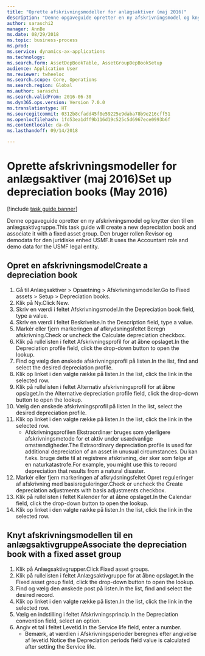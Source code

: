```yaml
--- 
title: "Oprette afskrivningsmodeller for anlægsaktiver (maj 2016)"
description: "Denne opgaveguide opretter en ny afskrivningsmodel og knytter den til en anlægsaktivgruppe."
author: saraschi2
manager: AnnBe
ms.date: 08/29/2018
ms.topic: business-process
ms.prod: 
ms.service: dynamics-ax-applications
ms.technology: 
ms.search.form: AssetDepBookTable, AssetGroupDepBookSetup
audience: Application User
ms.reviewer: twheeloc
ms.search.scope: Core, Operations
ms.search.region: Global
ms.author: saraschi
ms.search.validFrom: 2016-06-30
ms.dyn365.ops.version: Version 7.0.0
ms.translationtype: HT
ms.sourcegitcommit: 0312b8cfadd45f8e59225e9daba78b9e216cff51
ms.openlocfilehash: 1fd53ea1dff9b116d19c525c5d6967ece0993b6f
ms.contentlocale: da-dk
ms.lasthandoff: 09/14/2018

---
```

# <a name="set-up-depreciation-books-may-2016"></a><span data-ttu-id="2ed03-103">Oprette afskrivningsmodeller for anlægsaktiver (maj 2016)</span><span class="sxs-lookup"><span data-stu-id="2ed03-103">Set up depreciation books (May 2016)</span></span>

[!include [task guide banner](../../includes/task-guide-banner.md)]

<span data-ttu-id="2ed03-104">Denne opgaveguide opretter en ny afskrivningsmodel og knytter den til en anlægsaktivgruppe.</span><span class="sxs-lookup"><span data-stu-id="2ed03-104">This task guide will create a new depreciation book and associate it with a fixed asset group.</span></span>  <span data-ttu-id="2ed03-105">Den bruger rollen Revisor og demodata for den juridiske enhed USMF.</span><span class="sxs-lookup"><span data-stu-id="2ed03-105">It uses the Accountant role and demo data for the USMF legal entity.</span></span>


## <a name="create-a-depreciation-book"></a><span data-ttu-id="2ed03-106">Opret en afskrivningsmodel</span><span class="sxs-lookup"><span data-stu-id="2ed03-106">Create a depreciation book</span></span>
1. <span data-ttu-id="2ed03-107">Gå til Anlægsaktiver > Opsætning > Afskrivningsmodeller.</span><span class="sxs-lookup"><span data-stu-id="2ed03-107">Go to Fixed assets > Setup > Depreciation books.</span></span>
2. <span data-ttu-id="2ed03-108">Klik på Ny.</span><span class="sxs-lookup"><span data-stu-id="2ed03-108">Click New.</span></span>
3. <span data-ttu-id="2ed03-109">Skriv en værdi i feltet Afskrivningsmodel.</span><span class="sxs-lookup"><span data-stu-id="2ed03-109">In the Depreciation book field, type a value.</span></span>
4. <span data-ttu-id="2ed03-110">Skriv en værdi i feltet Beskrivelse.</span><span class="sxs-lookup"><span data-stu-id="2ed03-110">In the Description field, type a value.</span></span>
5. <span data-ttu-id="2ed03-111">Markér eller fjern markeringen af afkrydsningsfeltet Beregn afskrivning.</span><span class="sxs-lookup"><span data-stu-id="2ed03-111">Check or uncheck the Calculate depreciation checkbox.</span></span>
6. <span data-ttu-id="2ed03-112">Klik på rullelisten i feltet Afskrivningsprofil for at åbne opslaget.</span><span class="sxs-lookup"><span data-stu-id="2ed03-112">In the Depreciation profile field, click the drop-down button to open the lookup.</span></span>
7. <span data-ttu-id="2ed03-113">Find og vælg den ønskede afskrivningsprofil på listen.</span><span class="sxs-lookup"><span data-stu-id="2ed03-113">In the list, find and select the desired depreciation profile.</span></span>
8. <span data-ttu-id="2ed03-114">Klik op linket i den valgte række på listen.</span><span class="sxs-lookup"><span data-stu-id="2ed03-114">In the list, click the link in the selected row.</span></span>
9. <span data-ttu-id="2ed03-115">Klik på rullelisten i feltet Alternativ afskrivningsprofil for at åbne opslaget.</span><span class="sxs-lookup"><span data-stu-id="2ed03-115">In the Alternative depreciation profile field, click the drop-down button to open the lookup.</span></span>
10. <span data-ttu-id="2ed03-116">Vælg den ønskede afskrivningsprofil på listen.</span><span class="sxs-lookup"><span data-stu-id="2ed03-116">In the list, select the desired depreciation profile.</span></span>
11. <span data-ttu-id="2ed03-117">Klik op linket i den valgte række på listen.</span><span class="sxs-lookup"><span data-stu-id="2ed03-117">In the list, click the link in the selected row.</span></span>
    * <span data-ttu-id="2ed03-118">Afskrivningsprofilen Ekstraordinær bruges som yderligere afskrivningsmetode for et aktiv under usædvanlige omstændigheder.</span><span class="sxs-lookup"><span data-stu-id="2ed03-118">The Extraordinary depreciation profile is used for additional depreciation of an asset in unusual circumstances.</span></span> <span data-ttu-id="2ed03-119">Du kan f.eks. bruge dette til at registrere afskrivning, der sker som følge af en naturkatastrofe.</span><span class="sxs-lookup"><span data-stu-id="2ed03-119">For example, you might use this to record depreciation that results from a natural disaster.</span></span>  
12. <span data-ttu-id="2ed03-120">Markér eller fjern markeringen af afkrydsningsfeltet Opret reguleringer af afskrivning med basisreguleringer.</span><span class="sxs-lookup"><span data-stu-id="2ed03-120">Check or uncheck the Create depreciation adjustments with basis adjustments checkbox.</span></span>
13. <span data-ttu-id="2ed03-121">Klik på rullelisten i feltet Kalender for at åbne opslaget.</span><span class="sxs-lookup"><span data-stu-id="2ed03-121">In the Calendar field, click the drop-down button to open the lookup.</span></span>
14. <span data-ttu-id="2ed03-122">Klik op linket i den valgte række på listen.</span><span class="sxs-lookup"><span data-stu-id="2ed03-122">In the list, click the link in the selected row.</span></span>

## <a name="associate-the-depreciation-book-with-a-fixed-asset-group"></a><span data-ttu-id="2ed03-123">Knyt afskrivningsmodellen til en anlægsaktivgruppe</span><span class="sxs-lookup"><span data-stu-id="2ed03-123">Associate the depreciation book with a fixed asset group</span></span>
1. <span data-ttu-id="2ed03-124">Klik på Anlægsaktivgrupper.</span><span class="sxs-lookup"><span data-stu-id="2ed03-124">Click Fixed asset groups.</span></span>
2. <span data-ttu-id="2ed03-125">Klik på rullelisten i feltet Anlægsaktivgruppe for at åbne opslaget.</span><span class="sxs-lookup"><span data-stu-id="2ed03-125">In the Fixed asset group field, click the drop-down button to open the lookup.</span></span>
3. <span data-ttu-id="2ed03-126">Find og vælg den ønskede post på listen.</span><span class="sxs-lookup"><span data-stu-id="2ed03-126">In the list, find and select the desired record.</span></span>
4. <span data-ttu-id="2ed03-127">Klik op linket i den valgte række på listen.</span><span class="sxs-lookup"><span data-stu-id="2ed03-127">In the list, click the link in the selected row.</span></span>
5. <span data-ttu-id="2ed03-128">Vælg en indstilling i feltet Afskrivningsprincip.</span><span class="sxs-lookup"><span data-stu-id="2ed03-128">In the Depreciation convention field, select an option.</span></span>
6. <span data-ttu-id="2ed03-129">Angiv et tal i feltet Levetid.</span><span class="sxs-lookup"><span data-stu-id="2ed03-129">In the Service life field, enter a number.</span></span>
    * <span data-ttu-id="2ed03-130">Bemærk, at værdien i Afskrivningsperioder beregnes efter angivelse af levetid.</span><span class="sxs-lookup"><span data-stu-id="2ed03-130">Notice the Depreciation periods field value is calculated after setting the Service life.</span></span>  


